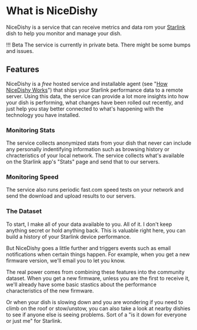 # What is NiceDishy

NiceDishy is a service that can receive metrics and data rom your [Starlink](https://starlink.com) dish to help you monitor and manage your dish.

!!! Beta
    The service is currently in private beta. There might be some bumps and issues.
    
## Features

NiceDishy is a *free* hosted service and installable agent (see "[How NiceDishy Works](/how-nicedishy-works)") that ships your Starlink performance data
to a remote server. Using this data, the service can provide a lot more insights into how your dish is performing, what changes have been rolled out recently, 
and just help you stay better connected to what's happening with the technology you have installed.

### Monitoring Stats

The service collects anonymized stats from your dish that never can include any personally indentifying information such as browsing history or chracteristics of your local network.
The service collects what's available on the Starlink app's "Stats" page and send that to our servers.

### Monitoring Speed

The service also runs periodic fast.com speed tests on your network and send the download and upload results to our servers.

### The Dataset

To start, I make all of your data available to you. All of it. I don't keep anything secret or hold anything back. This is valuable right here, you can 
build a history of your Starlink device performance.

But NiceDishy goes a little further and triggers events such as email notifications when certain things happen. For example, when you get a new firmware version, 
we'll email you to let you know. 

The real power comes from combining these features into the community dataset. When you get a new firmware, unless you are the first to receive it, we'll already 
have some basic stastics about the performance characteristics of the new firmware. 

Or when your dish is slowing down and you are wondering if you need to climb on the roof or stow/unstow, you can also take a look at nearby dishies to see if 
anyone else is seeing problems. Sort of a "is it down for everyone or just me" for Starlink.
